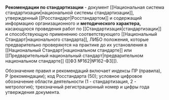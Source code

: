**Рекомендации по стандартизации** - документ [[Национальная система стандартизации|национальной системы стандартизации]], утвержденный [[Росстандарт|Росстандартом]] и содержащий информацию организационного и **методического характера,** касающуюся проведения работ по [[Стандартизация|стандартизации]] и способствующую применению соответствующего [[Национальный Стандарт|национального стандарта]], ЛИБО положения, которые предварительно проверяются на практике до их установления в [[Национальный Стандарт|национальном стандарте]] или [[Предварительный национальный стандарт|предварительном национальном стандарте]] ([[Ф3 №162|№162-Ф3]]).

Обозначение правил и рекомендаций включает индексы ПР (правила), Р (рекомендации); код Росстандарта (50); условное цифровое обозначение области деятельности (1 - стандартизация, 2 - метрология); трехзначный регистрационный номер и цифры года утверждения документа.